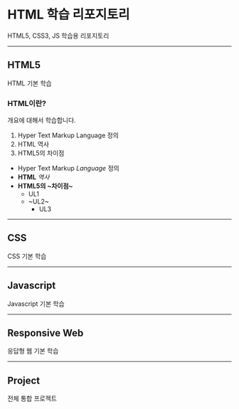 # HTML 학습 리포지토리
HTML5, CSS3, JS 학습용 리포지토리

------------

## HTML5
HTML 기본 학습

### HTML이란?
개요에 대해서 학습합니다.

1. Hyper Text Markup Language 정의
2. HTML 역사
3. HTML5의 차이점

- Hyper Text Markup *Language* 정의
- **HTML** *역사*
- **HTML5의 ~차이점~**
  - UL1
  - ~UL2~
      - UL3


---------------

## CSS
CSS 기본 학습

----------------

## Javascript
Javascript 기본 학습

----------------

## Responsive Web
응답형 웹 기본 학습

-----------------

## Project
전체 통합 프로젝트

